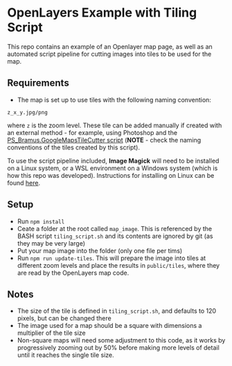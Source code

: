 # OpenLayers Example with Tiling Script

This repo contains an example of an Openlayer map page, as well as an automated script pipeline for cutting images into tiles to be used for the map.

## Requirements

- The map is set up to use tiles with the following naming convention:

```
z_x_y.jpg/png
```

where `z` is the zoom level. These tile can be added manually if created with an external method - for example, using Photoshop and the [PS_Bramus.GoogleMapsTileCutter script](https://github.com/bramus/photoshop-google-maps-tile-cutter) (**NOTE** - check the naming conventions of the tiles created by this script).

To use the script pipeline included, **Image Magick** will need to be installed on a Linux system, or a WSL environment on a Windows system (which is how this repo was developed). Instructions for installing on Linux can be found [here](https://imagemagick.org/script/download.php).

## Setup

- Run `npm install`
- Ceate a folder at the root called `map_image`. This is referenced by the BASH script `tiling_script.sh` and its contents are ignored by git (as they may be very large)
- Put your map image into the folder (only one file per tims)
- Run `npm run update-tiles`. This will prepare the image into tiles at different zoom levels and place the results in `public/tiles`, where they are read by the OpenLayers map code.

## Notes

- The size of the tile is defined in `tiling_script.sh`, and defaults to 120 pixels, but can be changed there
- The image used for a map should be a square with dimensions a multiplier of the tile size
- Non-square maps will need some adjustment to this code, as it works by progressively zooming out by 50% before making more levels of detail until it reaches the single tile size.
